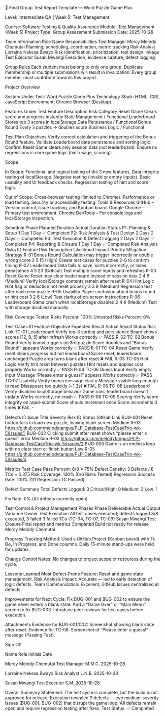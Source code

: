🧪 Final Group Test Report Template — Word Puzzle Game Plus

Level: Intermediate QA | Week 5: Test Management

Course: Software Testing & Quality Assurance
Module: Test Management (Week 5)
Project Type: Group Assessment
Submission Date: 2025-10-28

Team Information
Role	        Name	                  Responsibilities
Test Manager	Mercy Melody Chemutai	  Planning, scheduling, coordination, metric tracking
Risk Analyst	Lorraine Nekesa Bwayo         	Risk identification, prioritization, test design linkage
Test Executor	Susan Mwangi	          Execution, evidence capture, defect logging

Group Rules
Each student must belong to only one group.
Duplicate membership or multiple submissions will result in invalidation.
Every group member must contribute towards this project.

Project Overview

System Under Test: Word Puzzle Game Plus
Technology Stack: HTML, CSS, JavaScript
Environment: Chrome Browser (Desktop)

Features Under Test
Feature	Description	Risk Category
Reset Game	Clears score and progress instantly	State Management / Functional
Leaderboard	Stores top 3 scores in localStorage	Data Persistence / Functional
Bonus Round	Every 3 puzzles → doubles score	Business Logic / Functional

Test Plan
Objectives
Verify correct calculation and triggering of the Bonus Round feature.
Validate Leaderboard data persistence and sorting logic.
Confirm Reset Game clears only session data (not leaderboard).
Ensure no regressions in core game logic (hint usage, scoring).

Scope

In Scope:
Functional and logical testing of the 3 new features.
Data integrity testing of localStorage.
Negative testing (invalid or empty inputs).
Basic usability and UI feedback checks.
Regression testing of hint and score logic.

Out of Scope:
Cross-browser testing (limited to Chrome).
Performance or load testing.
Security or accessibility testing.
Tools & Resources
GitHub – Version control, issue tracking, and Kanban board.
Google Chrome – Primary test environment.
Chrome DevTools – For console logs and localStorage inspection.

Schedule
Phase	Planned Duration	Actual Duration	Status
P1: Planning & Setup	1 Day	1 Day	✅ Completed
P2: Risk Analysis & Test Design	2 Days	2 Days	✅ Completed
P3: Test Execution & Defect Logging	2 Days	2 Days	✅ Completed
P4: Reporting & Closure	1 Day	1 Day	✅ Completed
Risk Analysis
Risks
ID	Feature	Risk Description	Likelihood	Impact	Priority	Mitigation Strategy
R-01	Bonus Round	Calculation may trigger incorrectly or double wrong score	3	5	15 (High)	Create test cases for puzzles 2–6 to confirm timing
R-02	Leaderboard	Data fails to save, sorts incorrectly, or loses persistence	4	5	20 (Critical)	Test multiple score inputs and refreshes
R-03	Reset Game	Reset may clear leaderboard instead of session data	2	4	8 (Medium)	Verify localStorage contents remain after reset
R-04	Hint Logic	Hint flag or deduction not reset properly	3	3	9 (Medium)	Regression test after each new puzzle
R-05	Usability	Player confusion about bonus round or hint cost	3	2	6 (Low)	Test clarity of on-screen instructions
R-06	Leaderboard	Game crash when localStorage disabled	2	4	8 (Medium)	Test with storage disabled manually

Risk Coverage
Tested Risks Percent: 100%
Untested Risks Percent: 0%

Test Cases
ID	Feature	Objective	Expected Result	Actual Result	Status	Risk Link
TC-01	Leaderboard	Verify top-3 sorting and persistence	Board shows scores [12, 8, 5] after refresh	Works correctly	✅ PASS	R-02
TC-02	Bonus Round	Verify bonus triggers on 3rd puzzle	Score doubles and “Bonus Round!” appears	Works correctly	✅ PASS	R-01
TC-04	Reset Game	Verify reset clears progress but not leaderboard	Score reset; leaderboard unchanged	Puzzle area turns blank after reset	❌ FAIL	R-03
TC-05	Hint Logic	Verify hint reset between puzzles	Hint resets and applies cost properly	Works correctly	✅ PASS	R-04
TC-06	Guess Input	Verify empty input	Message “Please enter a guess!” appears	Works correctly	✅ PASS	-
TC-07	Usability	Verify bonus message clarity	Message visible long enough to read	Disappears too quickly (~1.2s)	❌ FAIL	R-05
TC-08	Leaderboard	Verify disabled localStorage behavior	Game runs; leaderboard doesn’t update	Works correctly, no crash	✅ PASS	R-06
TC-09	Scoring	Verify score integrity on rapid-submit	Score should increment once	Score increments 3 times	❌ FAIL	-

Defects
ID	Issue Title	Severity	Risk ID	Status	GitHub Link
BUG-001	Reset button fails to load new puzzle, leaving blank screen	Medium	R-03 https://github.com/melodytangus/PLP-Database-TestCaseTrio-wk-5/issues/1
BUG-002	Clicking submit after reset shows “please enter a guess” error	Medium	R-03 https://github.com/melodytangus/PLP-Database-TestCaseTrio-wk-5/issues/2
BUG-003	Game is an endless loop with no clear start or finish button	Low	R-05 https://github.com/melodytangus/PLP-Database-TestCaseTrio-wk-5/issues/3

Metrics
Test Case Pass Percent: 6/8 = 75%
Defect Density: 3 Defects / 8 TCs = 0.375
Risk Coverage: 100% (6/6 Risks Tested)
Regression Success Rate: 100% (1/1 Regression TC Passed)

Defect Summary
Total Defects Logged: 3
Critical/High: 0
Medium: 2
Low: 1

Fix Rate: 0% (All defects currently open)

Test Control & Project Management
Phases
Phase	Deliverable	Actual Output	Variance	Owner
Test Execution	All test cases executed; defects logged	8/8 executed, 3 failed	3 failed TCs (TC-04, TC-07, TC-09)	Susan Mwangi
Test Closure	Final report and metrics	Completed	Build not ready for release	Mercy Melody Chemutai

Progress Tracking Method:
Used a GitHub Project (Kanban board) with To Do, In Progress, and Done columns. Daily 15-minute stand-ups were held for updates.

Change Control Notes:
No changes to project scope or resources during the cycle.

Lessons Learned
Most Defect-Prone Feature: Reset and game state management.
Risk Analysis Impact: Accurate — led to early detection of logic defects.
Team Communication: Excellent; GitHub Issues centralized all defects.

Improvements for Next Cycle:
Fix BUG-001 and BUG-002 to ensure the game never enters a blank state.
Add a “Game Over” or “Main Menu” screen to fix BUG-003.
Introduce peer reviews for test cases before execution.

Attachments
Evidence for BUG-001/002: Screenshot showing blank state after reset.
Evidence for TC-06: Screenshot of “Please enter a guess!” message (Passing Test).

Sign Off

Name	                    Role	    Initials	Date

Mercy Melody Chemutai	Test Manager	M.M.C.	2025-10-28

Lorraine Nekesa Bwayo	      Risk Analyst  L.N.B.	2025-10-28

Susan Mwangi	        Test Executor	S.M.	2025-10-28

Overall Summary
Statement:
The test cycle is complete, but the build is not approved for release. Execution revealed 3 defects — two medium-severity issues (BUG-001, BUG-002) that disrupt the game loop. All defects remain open and require regression testing after fixes.
Test Status: ✅ Completed
